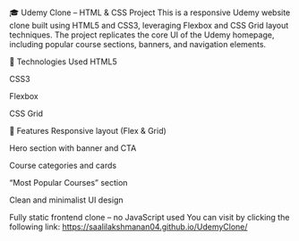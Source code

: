 🎓 Udemy Clone – HTML & CSS Project
This is a responsive Udemy website clone built using HTML5 and CSS3, leveraging Flexbox and CSS Grid layout techniques. The project replicates the core UI of the Udemy homepage, including popular course sections, banners, and navigation elements.

🔧 Technologies Used
HTML5

CSS3

Flexbox

CSS Grid

📌 Features
Responsive layout (Flex & Grid)

Hero section with banner and CTA

Course categories and cards

“Most Popular Courses” section

Clean and minimalist UI design

Fully static frontend clone – no JavaScript used
You can visit by clicking the following link: https://saalilakshmanan04.github.io/UdemyClone/
